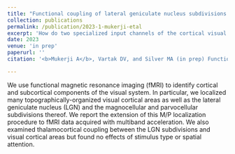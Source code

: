 ```yaml
---
title: "Functional coupling of lateral geniculate nucleus subdivisions with topographically-organized cortical areas"
collection: publications
permalink: /publication/2023-1-mukerji-etal
excerpt: 'How do two specialized input channels of the cortical visual system relate to the plethora of cortical visual areas?'
date: 2023
venue: 'in prep'
paperurl: ''
citation: '<b>Mukerji A</b>, Vartak DV, and Silver MA (in prep) Functional coupling of lateral geniculate nucleus subdivisions with topographically-organized cortical areas'

---
```


We use functional magnetic resonance imaging (fMRI) to identify cortical and subcortical components of the visual system. In particular, we localized many topographically-organized visual cortical areas as well as the lateral geniculate nucleus (LGN) and the magnocellular and parvocellular subdivisions thereof. We report the extension of this M/P localization procedure to fMRI data acquired with multiband
acceleration. We also examined thalamocortical coupling between the LGN subdivisions and visual cortical areas but found no effects of stimulus type or spatial attention.
